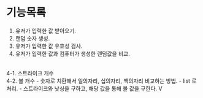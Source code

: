 # 기능목록
1. 유저가 입력한 값 받아오기.
2. 랜덤 숫자 생성.
3. 유저가 입력한 값 유효성 검사.
4. 유저가 입력한 값과 컴퓨터가 생성한 랜덤값을 비교.
<br>
4-1. 스트라이크 개수
<br>
4-2. 볼 개수
- 숫자로 치환해서 일의자리, 십의자리, 백의자리 비교하는 방법.
- list 로 처리.
  - 스트라이크와 낫싱을 구하고, 해당 값을 통해 볼 값을 구한다. V

